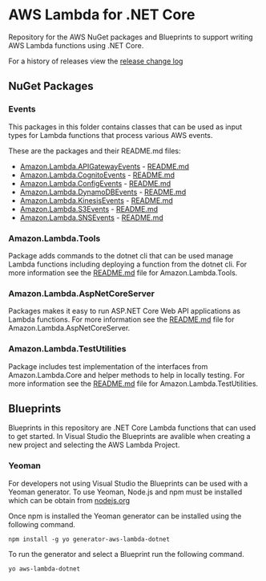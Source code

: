 # AWS Lambda for .NET Core

Repository for the AWS NuGet packages and Blueprints to support writing AWS Lambda functions using .NET Core.

For a history of releases view the [release change log](RELEASE.CHANGELOG.md)

## NuGet Packages

### Events

This packages in this folder contains classes that can be used as input types for Lambda functions that process various AWS events.

These are the packages and their README.md files:

* [Amazon.Lambda.APIGatewayEvents](Libraries/Amazon.Lambda.APIGatewayEvents) - [README.md](Libraries/Amazon.Lambda.APIGatewayEvents/README.md)
* [Amazon.Lambda.CognitoEvents](Libraries/Amazon.Lambda.CognitoEvents) - [README.md](Libraries/Amazon.Lambda.CognitoEvents/README.md)
* [Amazon.Lambda.ConfigEvents](Libraries/Amazon.Lambda.ConfigEvents) - [README.md](Libraries/Amazon.Lambda.ConfigEvents/README.md)
* [Amazon.Lambda.DynamoDBEvents](Libraries/Amazon.Lambda.DynamoDBEvents) - [README.md](Libraries/Amazon.Lambda.DynamoDBEvents/README.md)
* [Amazon.Lambda.KinesisEvents](Libraries/Amazon.Lambda.KinesisEvents) - [README.md](Libraries/Amazon.Lambda.KinesisEvents/README.md)
* [Amazon.Lambda.S3Events](Libraries/Amazon.Lambda.S3Events) - [README.md](Libraries/Amazon.Lambda.S3Events/README.md)
* [Amazon.Lambda.SNSEvents](Libraries/Amazon.Lambda.SNSEvents) - [README.md](Libraries/Amazon.Lambda.SNSEvents/README.md)

### Amazon.Lambda.Tools

Package adds commands to the dotnet cli that can be used manage Lambda functions including deploying a function from the dotnet cli. 
For more information see the [README.md](Libraries/src/Amazon.Lambda.Tools/README.md) file for Amazon.Lambda.Tools.

### Amazon.Lambda.AspNetCoreServer

Packages makes it easy to run ASP.NET Core Web API applications as Lambda functions.
For more information see the [README.md](Libraries/Amazon.Lambda.AspNetCoreServer/README.md) file for Amazon.Lambda.AspNetCoreServer.

### Amazon.Lambda.TestUtilities

Package includes test implementation of the interfaces from Amazon.Lambda.Core and helper methods to help in locally testing.
For more information see the [README.md](Libraries/Amazon.Lambda.TestUtilities/README.md) file for Amazon.Lambda.TestUtilities.

## Blueprints

Blueprints in this repository are .NET Core Lambda functions that can used to get started. In Visual Studio the Blueprints are avalible when creating a new project and selecting the AWS Lambda Project.

### Yeoman
For developers not using Visual Studio the Blueprints can be used with a Yeoman generator. To use Yeoman, Node.js and npm must be installed which can be obtain from [nodejs.org](https://nodejs.org/en/download/)

Once npm is installed the Yeoman generator can be installed using the following command.
```
npm install -g yo generator-aws-lambda-dotnet
```

To run the generator and select a Blueprint run the following command.
```
yo aws-lambda-dotnet
```
